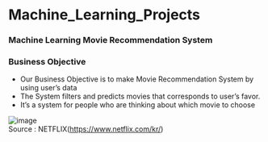 # Machine_Learning_Projects  

### Machine Learning Movie Recommendation System



### Business Objective 
* Our Business Objective is to make Movie Recommendation System by using user’s data
* The System filters and predicts movies that corresponds to user’s favor.
* It’s a system for people who are thinking about which movie to choose


![image](https://user-images.githubusercontent.com/94350277/204816396-5c3b3409-323d-48bf-a981-9e222c0677a1.png)  
Source : NETFLIX(https://www.netflix.com/kr/)
